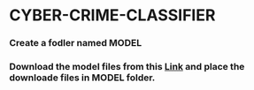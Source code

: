 # CYBER-CRIME-CLASSIFIER

### Create a fodler named **MODEL**
### Download the model files from this [Link](https://drive.google.com/drive/folders/1rlEs0p5KFJmMNWlQjMSk2oJ8OQrqkKa2?usp=sharing) and place the downloade files in **MODEL** folder.
